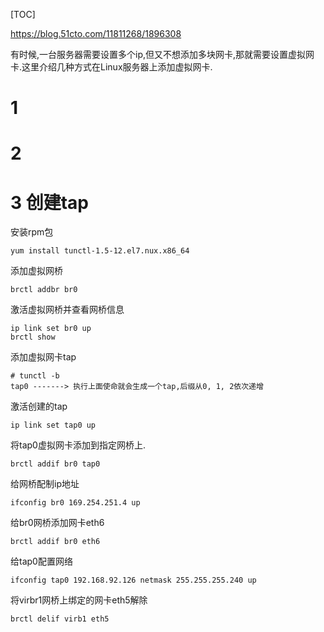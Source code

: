 [TOC]

https://blog.51cto.com/11811268/1896308

有时候,一台服务器需要设置多个ip,但又不想添加多块网卡,那就需要设置虚拟网卡.这里介绍几种方式在Linux服务器上添加虚拟网卡. 

# 1 

# 2

# 3 创建tap

安装rpm包

```
yum install tunctl-1.5-12.el7.nux.x86_64
```

添加虚拟网桥

```
brctl addbr br0
```

激活虚拟网桥并查看网桥信息

```
ip link set br0 up
brctl show 
```

添加虚拟网卡tap

```
# tunctl -b
tap0 -------> 执行上面使命就会生成一个tap,后缀从0, 1, 2依次递增
```

激活创建的tap

```
ip link set tap0 up
```

将tap0虚拟网卡添加到指定网桥上. 

```
brctl addif br0 tap0
```

给网桥配制ip地址

```
ifconfig br0 169.254.251.4 up
```

给br0网桥添加网卡eth6

```
brctl addif br0 eth6 
```

给tap0配置网络

```
ifconfig tap0 192.168.92.126 netmask 255.255.255.240 up
```

将virbr1网桥上绑定的网卡eth5解除

```
brctl delif virb1 eth5  
```
